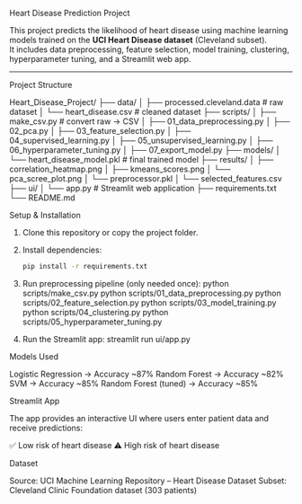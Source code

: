 Heart Disease Prediction Project

This project predicts the likelihood of heart disease using machine learning models trained on the **UCI Heart Disease dataset** (Cleveland subset).  
It includes data preprocessing, feature selection, model training, clustering, hyperparameter tuning, and a Streamlit web app.

---

Project Structure

Heart_Disease_Project/
├── data/
│ ├── processed.cleveland.data # raw dataset
│ └── heart_disease.csv # cleaned dataset
├── scripts/
│ ├── make_csv.py # convert raw -> CSV
│ ├── 01_data_preprocessing.py 
│ ├── 02_pca.py
│ ├── 03_feature_selection.py 
│ ├── 04_supervised_learning.py
│ ├── 05_unsupervised_learning.py
│ ├── 06_hyperparameter_tuning.py
│ ├── 07_export_model.py
├── models/
│ └── heart_disease_model.pkl # final trained model
├── results/
│ ├── correlation_heatmap.png
│ ├── kmeans_scores.png
│ └── pca_scree_plot.png
│ └── preprocessor.pkl
│ └── selected_features.csv
├── ui/
│ └── app.py # Streamlit web application
├── requirements.txt
└── README.md

Setup & Installation

1. Clone this repository or copy the project folder.
2. Install dependencies:
   ```bash
   pip install -r requirements.txt
3. Run preprocessing pipeline (only needed once):
   python scripts/make_csv.py
   python scripts/01_data_preprocessing.py
   python scripts/02_feature_selection.py
   python scripts/03_model_training.py
   python scripts/04_clustering.py
   python scripts/05_hyperparameter_tuning.py

4. Run the Streamlit app:
   streamlit run ui/app.py

Models Used

Logistic Regression → Accuracy ~87%
Random Forest → Accuracy ~82%
SVM → Accuracy ~85%
Random Forest (tuned) → Accuracy ~85%

Streamlit App

The app provides an interactive UI where users enter patient data and receive predictions:

✅ Low risk of heart disease
⚠️ High risk of heart disease

Dataset

Source: UCI Machine Learning Repository – Heart Disease Dataset
Subset: Cleveland Clinic Foundation dataset (303 patients)